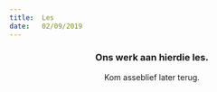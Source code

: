 ```yaml
---
title:  Les
date:   02/09/2019
---
```


### <center>Ons werk aan hierdie les.</center>
<center>Kom asseblief later terug.</center>